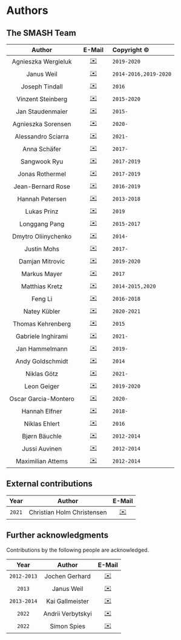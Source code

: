 # Authors

## The SMASH Team

Author  |  &ensp;E-Mail&ensp; | Copyright © 
 :----:  |  :----: | :--------- 
 Agnieszka Wergieluk  |  [✉️](mailto:awergieluk@gmail.com) | `2019-2020`
 Janus Weil  |  [✉️](mailto:weil@fias.uni-frankfurt.de) | `2014-2016,2019-2020`
 Joseph Tindall  |  [✉️](mailto:tindall@fias.uni-frankfurt.de) | `2016`
 Vinzent Steinberg  |  [✉️](mailto:steinberg@fias.uni-frankfurt.de) | `2015-2020`
 Jan Staudenmaier  |  [✉️](mailto:staudenmaier@fias.uni-frankfurt.de) | `2015-`
 Agnieszka Sorensen  |  [✉️](mailto:awergieluk@gmail.com) | `2020-`
 Alessandro Sciarra  |  [✉️](mailto:asciarra@fias.uni-frankfurt.de) | `2021-`
 Anna Schäfer  |  [✉️](mailto:aschaefer@fias.uni-frankfurt.de) | `2017-`
 Sangwook Ryu  |  [✉️](mailto:ryu@fias.uni-frankfurt.de) | `2017-2019`
 Jonas Rothermel  |  [✉️](mailto:rothermel@fias.uni-frankfurt.de) | `2017-2019`
 Jean-Bernard Rose  |  [✉️](mailto:rose@fias.uni-frankfurt.de) | `2016-2019`
 Hannah Petersen  |  [✉️](mailto:petersen@fias.uni-frankfurt.de) | `2013-2018`
 Lukas Prinz  |  [✉️](mailto:lprinz@fias.uni-frankfurt.de) | `2019`
 Longgang Pang  |  [✉️](mailto:pang@fias.uni-frankfurt.de) | `2015-2017`
 Dmytro Oliinychenko  |  [✉️](mailto:oliiny@fias.uni-frankfurt.de) | `2014-`
 Justin Mohs  |  [✉️](mailto:mohs@fias.uni-frankfurt.de) | `2017-`
 Damjan Mitrovic  |  [✉️](mailto:mitrovic@fias.uni-frankfurt.de) | `2019-2020`
 Markus Mayer  |  [✉️](mailto:mayer@fias.uni-frankfurt.de) | `2017`
 Matthias Kretz  |  [✉️](mailto:kretz@compeng.uni-frankfurt.de) | `2014-2015,2020`
 Feng Li  |  [✉️](mailto:fengli@fias.uni-frankfurt.de) | `2016-2018`
 Natey Kübler  |  [✉️](mailto:kuebler@fias.uni-frankfurt.de) | `2020-2021`
 Thomas Kehrenberg  |  [✉️](mailto:kehrenberg@fias.uni-frankfurt.de) | `2015`
 Gabriele Inghirami  |  [✉️](mailto:inghirami@fias.uni-frankfurt.de) | `2021-`
 Jan Hammelmann  |  [✉️](mailto:hammelmann@fias.uni-frankfurt.de) | `2019-`
 Andy Goldschmidt  |  [✉️](mailto:goldschmidt@fias.uni-frankfurt.de) | `2014`
 Niklas Götz  |  [✉️](mailto:goetz@fias.uni-frankfurt.de) | `2021-`
 Leon Geiger  |  [✉️](mailto:geiger@fias.uni-frankfurt.de) | `2019-2020`
 Oscar Garcia-Montero  |  [✉️](mailto:garcia@fias.uni-frankfurt.de) | `2020-`
 Hannah Elfner  |  [✉️](mailto:elfner@fias.uni-frankfurt.de) | `2018-`
 Niklas Ehlert  |  [✉️](mailto:ehlert@fias.uni-frankfurt.de) | `2016`
 Bjørn Bäuchle  |  [✉️](mailto:baeuchle@fias.uni-frankfurt.de) | `2012-2014`
 Jussi Auvinen  |  [✉️](mailto:auvinen@fias.uni-frankfurt.de) | `2012-2014`
 Maximilian Attems  |  [✉️](mailto:attems@fias.uni-frankfurt.de) | `2012-2014`

## External contributions

Year  | Author | E-Mail
:---: | :----: | :----:
`2021`  | Christian Holm Christensen | [✉️](mailto:cholm@nbi.ku.dk)

## Further acknowledgments

Contributions by the following people are acknowledged.

Year  | Author | E-Mail
:---: | :----: | :----:
`2012-2013` | Jochen Gerhard | [✉️](mailto:jochen.gerhard@compeng.uni-frankfurt.de)
`2013` | Janus Weil | [✉️](mailto:weil@fias.uni-frankfurt.de)
`2013-2014` | Kai Gallmeister | [✉️](mailto:gallmeister@itp.uni-frankfurt.de)
`2022` | Andrii Verbytskyi | [✉️](mailto:andrii.verbytskyi@mpp.mpg.de)
`2022` | Simon Spies | [✉️](mailto:s.spies@gsi.de)
